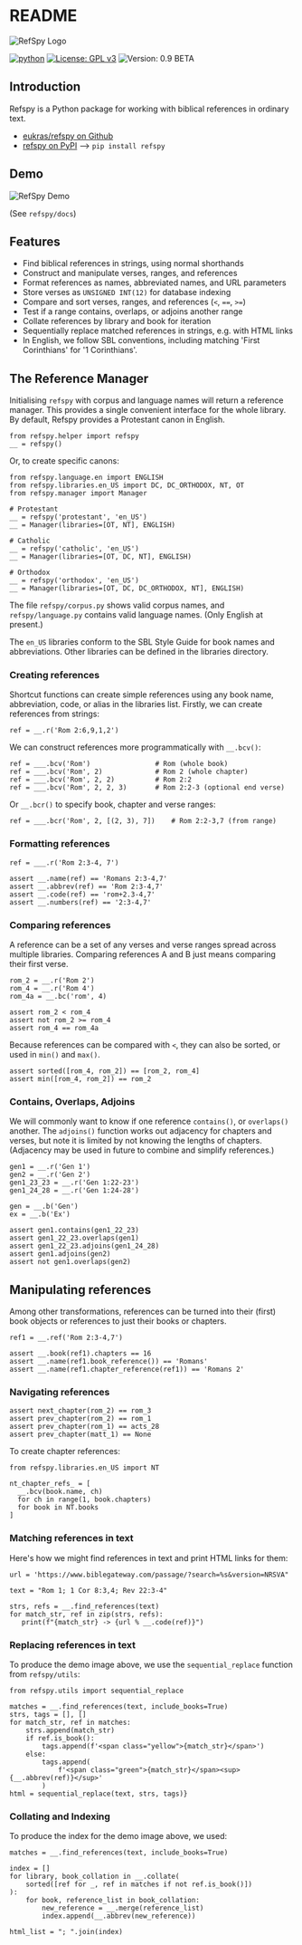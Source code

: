 # README 

![RefSpy Logo](https://github.com/eukras/refspy/raw/master/refspy-logo.svg)


[![python](https://img.shields.io/badge/Python-3.11-3776AB.svg?style=flat&logo=python&logoColor=white)](https://www.python.org)
[![License: GPL v3](https://img.shields.io/badge/License-GPLv3-blue.svg)](https://www.gnu.org/licenses/gpl-3.0)
![Version: 0.9 BETA](https://img.shields.io/badge/Version-0.9_BETA-red)




## Introduction

Refspy is a Python package for working with biblical references in ordinary text.

* [eukras/refspy on Github](https://github.com/eukras/refspy)
* [refspy on PyPI](https://pypi.org/project/refspy/)  --> `pip install refspy`

## Demo

![RefSpy Demo](https://github.com/eukras/refspy/raw/master/refspy-demo.png)

(See `refspy/docs`)

## Features

* Find biblical references in strings, using normal shorthands
* Construct and manipulate verses, ranges, and references
* Format references as names, abbreviated names, and URL parameters
* Store verses as `UNSIGNED INT(12)` for database indexing
* Compare and sort verses, ranges, and references (`<`, `==`, `>=`)
* Test if a range contains, overlaps, or adjoins another range
* Collate references by library and book for iteration
* Sequentially replace matched references in strings, e.g. with HTML links
* In English, we follow SBL conventions, including matching 'First Corinthians'
  for '1 Corinthians'.


## The Reference Manager


Initialising `refspy` with corpus and language names will return a reference
manager. This provides a single convenient interface for the whole library. 
By default, Refspy provides a Protestant canon in English.

```
from refspy.helper import refspy
__ = refspy()
```

Or, to create specific canons:

```
from refspy.language.en import ENGLISH
from refspy.libraries.en_US import DC, DC_ORTHODOX, NT, OT
from refspy.manager import Manager 

# Protestant
__ = refspy('protestant', 'en_US')
__ = Manager(libraries=[OT, NT], ENGLISH)

# Catholic
__ = refspy('catholic', 'en_US')
__ = Manager(libraries=[OT, DC, NT], ENGLISH)

# Orthodox
__ = refspy('orthodox', 'en_US')
__ = Manager(libraries=[OT, DC, DC_ORTHODOX, NT], ENGLISH)
```

The file `refspy/corpus.py` shows valid corpus names, and `refspy/language.py`
contains valid language names. (Only English at present.)

The `en_US` libraries conform to the SBL Style Guide for book names and
abbreviations. Other libraries can be defined in the libraries directory.


### Creating references 

Shortcut functions can create simple references using any book name,
abbreviation, code, or alias in the libraries list. Firstly, we can create
references from strings:

```
ref = __.r('Rom 2:6,9,1,2')
```

We can construct references more programmatically with `__.bcv()`:

```
ref = ___.bcv('Rom')                # Rom (whole book)  
ref = ___.bcv('Rom', 2)             # Rom 2 (whole chapter)
ref = ___.bcv('Rom', 2, 2)          # Rom 2:2
ref = ___.bcv('Rom', 2, 2, 3)       # Rom 2:2-3 (optional end verse)
```

Or `__.bcr()` to specify book, chapter and verse ranges:

```
ref = ___.bcr('Rom', 2, [(2, 3), 7])    # Rom 2:2-3,7 (from range) 
```


### Formatting references

```
ref = ___.r('Rom 2:3-4, 7')

assert __.name(ref) == 'Romans 2:3-4,7'
assert __.abbrev(ref) == 'Rom 2:3-4,7'
assert __.code(ref) == 'rom+2.3-4,7'
assert __.numbers(ref) == '2:3-4,7'
```


### Comparing references

A reference can be a set of any verses and verse ranges spread across multiple
libraries. Comparing references A and B just means comparing their first verse. 

```
rom_2 = __.r('Rom 2')
rom_4 = __.r('Rom 4')
rom_4a = __.bc('rom', 4)

assert rom_2 < rom_4
assert not rom_2 >= rom_4
assert rom_4 == rom_4a
```

Because references can be compared with `<`, they can also be sorted, or used
in `min()` and `max()`. 

```
assert sorted([rom_4, rom_2]) == [rom_2, rom_4]
assert min([rom_4, rom_2]) == rom_2
```

### Contains, Overlaps, Adjoins

We will commonly want to know if one reference `contains()`, or `overlaps()`
another. The `adjoins()` function works out adjacency for chapters and verses,
but note it is limited by not knowing the lengths of chapters. (Adjacency may
be used in future to combine and simplify references.)

```
gen1 = __.r('Gen 1') 
gen2 = __.r('Gen 2') 
gen1_23_23 = __.r('Gen 1:22-23') 
gen1_24_28 = __.r('Gen 1:24-28')
  
gen = __.b('Gen')
ex = __.b('Ex')

assert gen1.contains(gen1_22_23)
assert gen1_22_23.overlaps(gen1)
assert gen1_22_23.adjoins(gen1_24_28)
assert gen1.adjoins(gen2)
assert not gen1.overlaps(gen2)
```

## Manipulating references

Among other transformations, references can be turned into their (first) book
objects or references to just their books or chapters.

```
ref1 = __.ref('Rom 2:3-4,7')

assert __.book(ref1).chapters == 16
assert __.name(ref1.book_reference()) == 'Romans'
assert __.name(ref1.chapter_reference(ref1)) == 'Romans 2'
```

### Navigating references

```
assert next_chapter(rom_2) == rom_3
assert prev_chapter(rom_2) == rom_1
assert prev_chapter(rom_1) == acts_28
assert prev_chapter(matt_1) == None
```

To create chapter references:

```
from refspy.libraries.en_US import NT

nt_chapter_refs_ = [  
  __.bcv(book.name, ch)   
  for ch in range(1, book.chapters)   
  for book in NT.books  
] 
```


### Matching references in text

Here's how we might find references in text and print HTML links for them:

```
url = 'https://www.biblegateway.com/passage/?search=%s&version=NRSVA"

text = "Rom 1; 1 Cor 8:3,4; Rev 22:3-4"
   
strs, refs = __.find_references(text)
for match_str, ref in zip(strs, refs):
   print(f"{match_str} -> {url % __.code(ref)}")
```

### Replacing references in text

To produce the demo image above, we use the `sequential_replace` function from `refspy/utils`:

```
from refspy.utils import sequential_replace

matches = __.find_references(text, include_books=True)
strs, tags = [], []
for match_str, ref in matches:
    strs.append(match_str)
    if ref.is_book():
        tags.append(f'<span class="yellow">{match_str}</span>')
    else:
        tags.append(
            f'<span class="green">{match_str}</span><sup>{__.abbrev(ref)}</sup>'
        )
html = sequential_replace(text, strs, tags)}
```

### Collating and Indexing

To produce the index for the demo image above, we used:

```
matches = __.find_references(text, include_books=True)

index = []
for library, book_collation in __.collate(
    sorted([ref for _, ref in matches if not ref.is_book()])
):
    for book, reference_list in book_collation:
        new_reference = __.merge(reference_list)
        index.append(__.abbrev(new_reference))

html_list = "; ".join(index)
```
